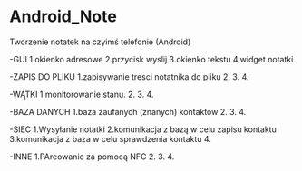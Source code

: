 Android_Note
============

Tworzenie notatek na czyimś telefonie (Android)

-GUI
1.okienko adresowe
2.przycisk wyslij
3.okienko tekstu
4.widget notatki

-ZAPIS DO PLIKU
1.zapisywanie tresci notatnika do pliku
2.
3.
4.

-WĄTKI
1.monitorowanie stanu.
2.
3.
4.

-BAZA DANYCH
1.baza zaufanych (znanych) kontaktów
2.
3.
4.

-SIEC
1.Wysyłanie notatki
2.komunikacja z bazą w celu zapisu kontaktu
3.komunikacja z baza w celu sprawdzenia kontaktu
4.

-INNE
1.PAreowanie za pomocą NFC
2.
3.
4.
